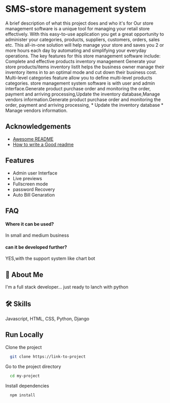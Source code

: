 # SMS-store management system

A brief description of what this project does and who it's for Our  store management software is a unique tool for managing your retail store effectively. With this easy-to-use application you get a great opportunity to administer your categories, products, suppliers, customers, orders, sales etc.
This all-in-one solution will help manage your store and saves you 2 or more hours each day by automating and simplifying your everyday operations. The key features for this store management software include:  Complete and effective products inventory management  Generate your store products/items inventory listIt helps the business owner manage their inventory items in to an optimal mode and cut down their business cost. Multi-level categories feature allow you to define multi-level products categories.
store management system software is with user and admin interface.Generate product purchase order and monitoring the order, payment and arriving processing,Update the inventory database,Manage vendors information.Generate product purchase order and monitoring the order, payment and arriving processing, * Update the inventory database * Manage vendors information.
## Acknowledgements

 
 - [Awesome README](https://github.com/matiassingers/awesome-readme)
 - [How to write a Good readme](https://bulldogjob.com/news/449-how-to-write-a-good-readme-for-your-github-project)


## Features

- Admin user Interface
- Live previews
- Fullscreen mode
- password Recovery
- Auto Bill Genaration


## FAQ

#### Where it can be used?

In small and medium business

#### can it be developed further?
YES,with the support system like chart bot




## 🚀 About Me
I'm a full stack developer...
just ready to lanch with python

## 🛠 Skills
Javascript, HTML, CSS, Python, 
Django


## Run Locally

Clone the project

```bash
  git clone https://link-to-project
```

Go to the project directory

```bash
  cd my-project
```

Install dependencies

```bash
  npm install
```



